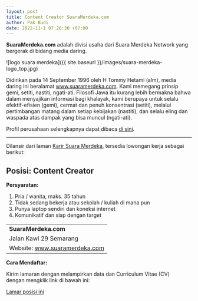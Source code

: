 ```yaml
---
layout: post
title: Content Creator SuaraMerdeka.com
author: Pak Budi
date: 2022-11-1 07:26:30 +07:00
---
```


**SuaraMerdeka.com** adalah divisi usaha dari Suara Merdeka Network yang bergerak di bidang media daring.

![logo suara merdeka]({{ site.baseurl }}/images/suara-merdeka-logo_top.jpg)

Didirikan pada 14 September 1996 oleh H Tommy Hetami (alm), media daring ini beralamat www.suaramerdeka.com. Kami memegang prinsip gemi, setiti, nastiti, ngati-ati. Filosofi Jawa itu kurang lebih bermakna bahwa dalam menyajikan informasi bagi khalayak, kami berupaya untuk selalu efektif-efisien (gemi), cermat dan penuh konsentrasi (setiti), melalui pertimbangan matang dalam setiap kebijakan (nastiti), dan selalu eling dan waspada atas dampak yang bisa muncul (ngati-ati).

Profil perusahaan selengkapnya dapat dibaca [di sini](https://www.suaramerdeka.com/about-us).

---

Dilansir dari laman [Karir Suara Merdeka](https://www.suaramerdeka.com/karir), tersedia lowongan kerja sebagai berikut:

## Posisi: Content Creator ##

**Persyaratan:**

1. Pria / wanita, maks. 35 tahun
2. Tidak sedang bekerja atau sekolah / kuliah di mana pun
3. Punya laptop sendiri dan koneksi internet
4. Komunikatif dan siap dengan target

|  |
| --- |
| **SuaraMerdeka.com** |
| Jalan Kawi 29 Semarang |
| Website: www.suaramerdeka.com |

**Cara Mendaftar:**

Kirim lamaran dengan melampirkan data dan Curriculum Vitae (CV) dengan mengklik link di bawah ini:

<div class="apply"><a href="https://forms.gle/oS8ELiyXQCYbi77o8">Lamar posisi ini</a></div>
